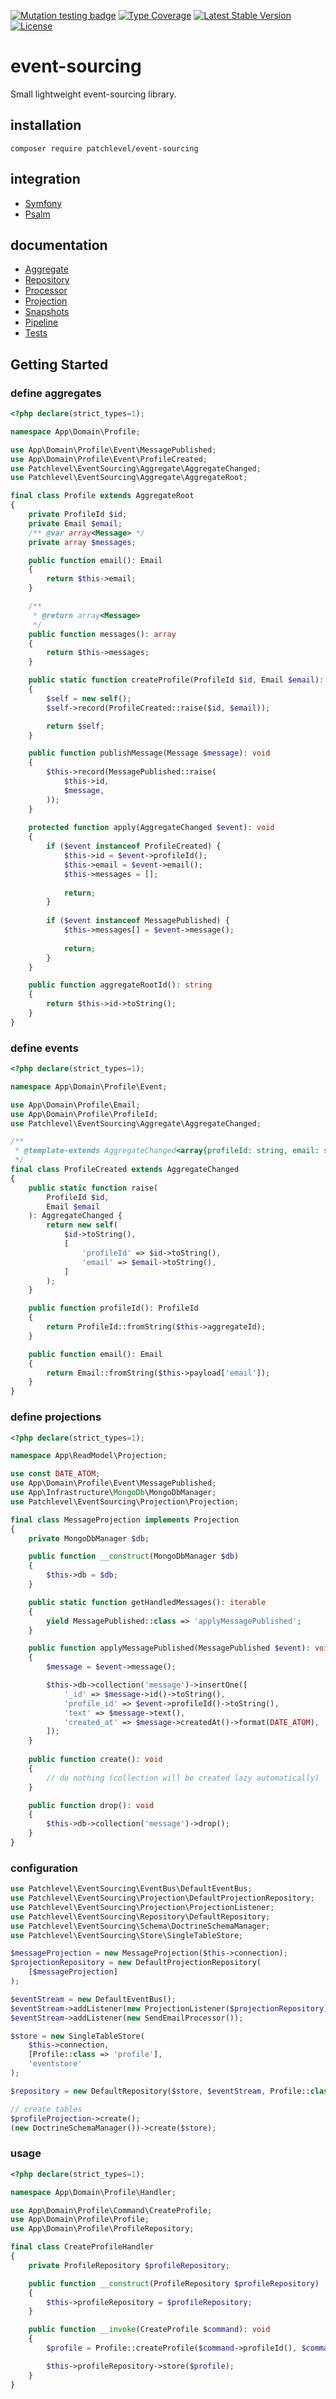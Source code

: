 [![Mutation testing badge](https://img.shields.io/endpoint?style=flat&url=https%3A%2F%2Fbadge-api.stryker-mutator.io%2Fgithub.com%2Fpatchlevel%2Fevent-sourcing%2Fmaster)](https://dashboard.stryker-mutator.io/reports/github.com/patchlevel/event-sourcing/master)
[![Type Coverage](https://shepherd.dev/github/patchlevel/event-sourcing/coverage.svg)](https://shepherd.dev/github/patchlevel/event-sourcing)
[![Latest Stable Version](https://poser.pugx.org/patchlevel/event-sourcing/v)](//packagist.org/packages/patchlevel/event-sourcing)
[![License](https://poser.pugx.org/patchlevel/event-sourcing/license)](//packagist.org/packages/patchlevel/event-sourcing)

# event-sourcing

Small lightweight event-sourcing library.

## installation

```
composer require patchlevel/event-sourcing
```

## integration

* [Symfony](https://github.com/patchlevel/event-sourcing-bundle)
* [Psalm](https://github.com/patchlevel/event-sourcing-psalm-plugin)

## documentation

* [Aggregate](docs/aggregate.md)
* [Repository](docs/repository.md)
* [Processor](docs/processor.md)
* [Projection](docs/projection.md)
* [Snapshots](docs/snapshots.md)
* [Pipeline](docs/pipeline.md)
* [Tests](docs/tests.md)

## Getting Started

### define aggregates

```php
<?php declare(strict_types=1);

namespace App\Domain\Profile;

use App\Domain\Profile\Event\MessagePublished;
use App\Domain\Profile\Event\ProfileCreated;
use Patchlevel\EventSourcing\Aggregate\AggregateChanged;
use Patchlevel\EventSourcing\Aggregate\AggregateRoot;

final class Profile extends AggregateRoot
{
    private ProfileId $id;
    private Email $email;
    /** @var array<Message> */
    private array $messages;

    public function email(): Email
    {
        return $this->email;
    }

    /**
     * @return array<Message>
     */
    public function messages(): array
    {
        return $this->messages;
    }

    public static function createProfile(ProfileId $id, Email $email): self
    {
        $self = new self();
        $self->record(ProfileCreated::raise($id, $email));

        return $self;
    }

    public function publishMessage(Message $message): void
    {
        $this->record(MessagePublished::raise(
            $this->id,
            $message,
        ));
    }
    
    protected function apply(AggregateChanged $event): void
    {
        if ($event instanceof ProfileCreated) {
            $this->id = $event->profileId();
            $this->email = $event->email();
            $this->messages = [];
            
            return;
        } 
        
        if ($event instanceof MessagePublished) {
            $this->messages[] = $event->message();
            
            return;
        }
    }

    public function aggregateRootId(): string
    {
        return $this->id->toString();
    }
}
```

### define events

```php
<?php declare(strict_types=1);

namespace App\Domain\Profile\Event;

use App\Domain\Profile\Email;
use App\Domain\Profile\ProfileId;
use Patchlevel\EventSourcing\Aggregate\AggregateChanged;

/**
 * @template-extends AggregateChanged<array{profileId: string, email: string}>
 */
final class ProfileCreated extends AggregateChanged
{
    public static function raise(
        ProfileId $id,
        Email $email
    ): AggregateChanged {
        return new self(
            $id->toString(),
            [
                'profileId' => $id->toString(),
                'email' => $email->toString(),
            ]
        );
    }

    public function profileId(): ProfileId
    {
        return ProfileId::fromString($this->aggregateId);
    }

    public function email(): Email
    {
        return Email::fromString($this->payload['email']);
    }
}
```

### define projections

```php
<?php declare(strict_types=1);

namespace App\ReadModel\Projection;

use const DATE_ATOM;
use App\Domain\Profile\Event\MessagePublished;
use App\Infrastructure\MongoDb\MongoDbManager;
use Patchlevel\EventSourcing\Projection\Projection;

final class MessageProjection implements Projection
{
    private MongoDbManager $db;

    public function __construct(MongoDbManager $db)
    {
        $this->db = $db;
    }

    public static function getHandledMessages(): iterable
    {
        yield MessagePublished::class => 'applyMessagePublished';
    }

    public function applyMessagePublished(MessagePublished $event): void
    {
        $message = $event->message();

        $this->db->collection('message')->insertOne([
            '_id' => $message->id()->toString(),
            'profile_id' => $event->profileId()->toString(),
            'text' => $message->text(),
            'created_at' => $message->createdAt()->format(DATE_ATOM),
        ]);
    }
    
    public function create(): void
    {
        // do nothing (collection will be created lazy automatically)
    }

    public function drop(): void
    {
        $this->db->collection('message')->drop();
    }
}
```

### configuration

```php
use Patchlevel\EventSourcing\EventBus\DefaultEventBus;
use Patchlevel\EventSourcing\Projection\DefaultProjectionRepository;
use Patchlevel\EventSourcing\Projection\ProjectionListener;
use Patchlevel\EventSourcing\Repository\DefaultRepository;
use Patchlevel\EventSourcing\Schema\DoctrineSchemaManager;
use Patchlevel\EventSourcing\Store\SingleTableStore;

$messageProjection = new MessageProjection($this->connection);
$projectionRepository = new DefaultProjectionRepository(
    [$messageProjection]
);

$eventStream = new DefaultEventBus();
$eventStream->addListener(new ProjectionListener($projectionRepository));
$eventStream->addListener(new SendEmailProcessor());

$store = new SingleTableStore(
    $this->connection,
    [Profile::class => 'profile'],
    'eventstore'
);

$repository = new DefaultRepository($store, $eventStream, Profile::class);

// create tables
$profileProjection->create();
(new DoctrineSchemaManager())->create($store);
```

### usage

```php
<?php declare(strict_types=1);

namespace App\Domain\Profile\Handler;

use App\Domain\Profile\Command\CreateProfile;
use App\Domain\Profile\Profile;
use App\Domain\Profile\ProfileRepository;

final class CreateProfileHandler
{
    private ProfileRepository $profileRepository;

    public function __construct(ProfileRepository $profileRepository)
    {
        $this->profileRepository = $profileRepository;
    }

    public function __invoke(CreateProfile $command): void
    {
        $profile = Profile::createProfile($command->profileId(), $command->email());

        $this->profileRepository->store($profile);
    }
}
```